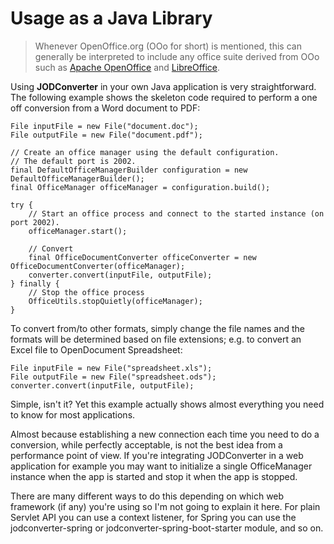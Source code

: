 # Usage as a Java Library

> Whenever OpenOffice.org (OOo for short) is mentioned, this can generally be interpreted to include any office suite derived from OOo such as [Apache OpenOffice](https://www.openoffice.org) and [LibreOffice](https://www.libreoffice.org).

Using **JODConverter** in your own Java application is very straightforward. The following example shows the skeleton code required to perform a one off conversion from a Word document to PDF:

```
File inputFile = new File("document.doc");
File outputFile = new File("document.pdf");

// Create an office manager using the default configuration.
// The default port is 2002.
final DefaultOfficeManagerBuilder configuration = new DefaultOfficeManagerBuilder();
final OfficeManager officeManager = configuration.build();

try {
    // Start an office process and connect to the started instance (on port 2002).
    officeManager.start();
     
    // Convert
    final OfficeDocumentConverter officeConverter = new OfficeDocumentConverter(officeManager);
    converter.convert(inputFile, outputFile);
} finally {
    // Stop the office process
    OfficeUtils.stopQuietly(officeManager);
}
```

To convert from/to other formats, simply change the file names and the formats will be determined based on file extensions; e.g. to convert an Excel file to OpenDocument Spreadsheet:


```
File inputFile = new File("spreadsheet.xls");
File outputFile = new File("spreadsheet.ods");
converter.convert(inputFile, outputFile);
```

Simple, isn't it? Yet this example actually shows almost everything you need to know for most applications.

Almost because establishing a new connection each time you need to do a conversion, while perfectly acceptable, is not the best idea from a performance point of view. If you're integrating JODConverter in a web application for example you may want to initialize a single OfficeManager instance when the app is started and stop it when the app is stopped.

There are many different ways to do this depending on which web framework (if any) you're using so I'm not going to explain it here. For plain Servlet API you can use a context listener, for Spring you can use the jodconverter-spring or jodconverter-spring-boot-starter module, and so on.